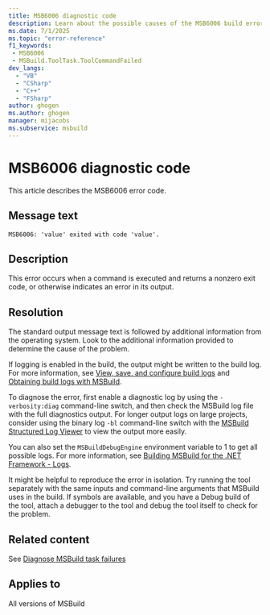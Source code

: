 ```yaml
---
title: MSB6006 diagnostic code
description: Learn about the possible causes of the MSB6006 build error and get troubleshooting tips.
ms.date: 7/1/2025
ms.topic: "error-reference"
f1_keywords:
 - MSB6006
 - MSBuild.ToolTask.ToolCommandFailed
dev_langs:
  - "VB"
  - "CSharp"
  - "C++"
  - "FSharp"
author: ghogen
ms.author: ghogen
manager: mijacobs
ms.subservice: msbuild
---
```

# MSB6006 diagnostic code

<!-- :::ErrorDefinitionDescription::: -->
<!-- :::editable-content name="introDescription"::: -->
This article describes the MSB6006 error code.
<!-- :::editable-content-end::: -->

## Message text

<!-- :::editable-content name="messageText"::: -->
`MSB6006: 'value' exited with code 'value'.`
<!-- :::editable-content-end::: -->
<!-- MSB6006: "{0}" exited with code {1}. -->

<!-- :::editable-content name="postOutputDescription"::: -->
## Description

This error occurs when a command is executed and returns a nonzero exit code, or otherwise indicates an error in its output.

## Resolution

The standard output message text is followed by additional information from the operating system. Look to the additional information provided to determine the cause of the problem.

If logging is enabled in the build, the output might be written to the build log. For more information, see [View, save, and configure build logs](../../ide/how-to-view-save-and-configure-build-log-files.md) and [Obtaining build logs with MSBuild](../obtaining-build-logs-with-msbuild.md).

To diagnose the error, first enable a diagnostic log by using the `-verbosity:diag` command-line switch, and then check the MSBuild log file with the full diagnostics output. For longer output logs on large projects, consider using the binary log `-bl` command-line switch with the [MSBuild Structured Log Viewer](https://msbuildlog.com/) to view the output more easily. 

You can also set the `MSBuildDebugEngine` environment variable to 1 to get all possible logs. For more information, see [Building MSBuild for the .NET Framework - Logs](https://github.com/dotnet/msbuild/blob/main/documentation/wiki/Building-Testing-and-Debugging-on-Full-Framework-MSBuild.md#logs).

It might be helpful to reproduce the error in isolation. Try running the tool separately with the same inputs and command-line arguments that MSBuild uses in the build. If symbols are available, and you have a Debug build of the tool, attach a debugger to the tool and debug the tool itself to check for the problem.

## Related content

See [Diagnose MSBuild task failures](../diagnosing-task-failures.md)

<!-- :::editable-content-end::: -->
<!-- :::ErrorDefinitionDescription-end::: -->

## Applies to

All versions of MSBuild